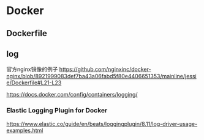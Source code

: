 # Docker

## Dockerfile

## log

官方nginx镜像的例子 https://github.com/nginxinc/docker-nginx/blob/8921999083def7ba43a06fabd5f80e4406651353/mainline/jessie/Dockerfile#L21-L23

<https://docs.docker.com/config/containers/logging/>

### Elastic Logging Plugin for Docker

<https://www.elastic.co/guide/en/beats/loggingplugin/8.11/log-driver-usage-examples.html>
